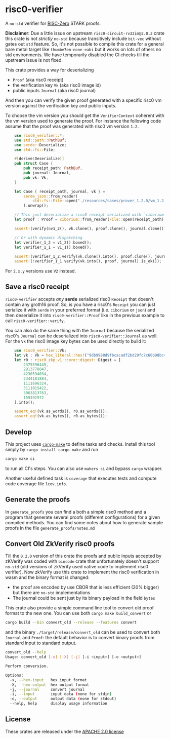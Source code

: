 # risc0-verifier

A `no-std` verifier for [RISC-Zero](https://github.com/risc0/risc0) STARK proofs.

**Disclaimer**: Due a little issue on upstream `risc0-circuit-rv32im@2.0.2` crate this crate is not _strictly_ 
`no-std` because transitively include `bit-vec` without gates out `std` feature. So, it's not possible to compile this 
crate for a general bare metal target like `thumbv7em-none-eabi` but it works on lots of others no std environments. 
We have temporarily disabled the CI checks till the upstream issue is not fixed.

This crate provides a way for deserializing

- `Proof` (aka risc0 receipt)
- the verification key `Vk` (aka risc0 image id)
- public inputs `Journal` (aka risc0 journal)

And then you can verify the given proof generated with a specific risc0 vm version against
the verification key and public inputs.

To choose the vm version you should get the `VerifierContext` coherent with the
vm version used to generate the proof. For instance the following code assume that the proof
was generated with risc0 vm version `1.2`.

```rust
    use risc0_verifier::*;
    use std::path::PathBuf;
    use serde::Deserialize;
    use std::fs::File;

    #[derive(Deserialize)]
    pub struct Case {
        pub receipt_path: PathBuf,
        pub journal: Journal,
        pub vk: Vk,
    }

    let Case { receipt_path, journal, vk } =
        serde_json::from_reader(
            std::fs::File::open("./resources/cases/prover_1.2.0/vm_1.2.0/poseidon2_22.json").unwrap()
        ).unwrap();

    // This just deserialize a risc0 receipt serialized with `ciborium` crate
    let proof : Proof = ciborium::from_reader(File::open(receipt_path).unwrap()).unwrap();

    assert!(verify(&v1_2(), vk.clone(), proof.clone(), journal.clone()).is_ok());

    // Or with dynamic dispatching
    let verifier_1_2 = v1_2().boxed();
    let verifier_1_1 = v1_1().boxed();
    
    assert!(verifier_1_2.verify(vk.clone().into(), proof.clone(), journal.clone()).is_ok());
    assert!(!verifier_1_1.verify(vk.into(), proof, journal).is_ok());
```

For `2.x.y` versions use `V2` instead. 

## Save a risc0 receipt

`risc0-verifier` accepts _any_ **serde** serialized risc0 `Receipt` that doesn't
contain any groth16 proof. So, is you have a risc0's `Receipt` you can just serialize it
with `serde` in your preferred format (i.e. `ciborium` or `json`) and then deserialize
it into `risc0-verifier::Proof` like in the previous example to call `risc0-verifier::verify`.

You can also do the same thing with the `Journal` because the serialized risc0's `Journal` can
be deserialized into `risc0-verifier::Journal` as well. For the
`Vk` the risc0 image key bytes can be used directly to build it:

```rust
    use risc0_verifier::Vk;
    let vk : Vk = hex_literal::hex!("9db9988d9fbcacadf2bd29fc7c60b98bc4234342fe536eb983169eb6cc248009").into();
    let r0 : risc0_zkp_v1::core::digest::Digest = [
        2375596445,
        2913778847,
        4230594034,
        2344181884,
        1111696324,
        3111015422,
        3063813763,
        159392972
    ].into();

    assert_eq!(vk.as_words(), r0.as_words());
    assert_eq!(vk.as_bytes(), r0.as_bytes());
```

## Develop

This project uses [`cargo-make`](https://github.com/sagiegurari/cargo-make) to define
tasks and checks. Install this tool simply by `cargo install cargo-make` and run

```sh
cargo make ci
```

to run all CI's steps. You can also use `makers ci` and bypass `cargo` wrapper.

Another useful defined task is `coverage` that executes tests and compute code
coverage file `lcov.info`.

## Generate the proofs

In `generate_proofs` you can find a both a simple risc0 method and a program that
generate several proofs (different configurations) for a given compiled methods. You
can find some notes about how to generate sample proofs in the file `generate_proofs/notes.md`

## Convert Old ZkVerify risc0 proofs

Till the `0.2.0` version of this crate the proofs and public inputs accepted by zKVerify
was coded with `bincode` crate that unfortunately doesn't support `no-std` (old versions
of zkVerify used native code to implement risc0 verifier). Now zkVerify use this crate to
implement the risc0 verification in wasm and the binary format is changed:

- the proof are encoded by use CBOR that is less efficient (20% bigger) but there are
  `no-std` implementations
- The journal could be sent just by its binary payload in the field `bytes`

This crate also provide a simple command line tool to convert old proof format to the new
one. You can use both `cargo make build_convert` or

```sh
cargo build --bin convert_old --release --features convert
```

and the binary `./target/release/convert_old` can be used to convert both `Journal` and `Proof`:
the default behavior is to convert binary proofs from standard input to standard output.

```sh
convert_old --help
Usage: convert_old [-x] [-X] [-j] [-i <input>] [-o <output>]

Perform conversion.

Options:
  -x, --hex-input   hex input format
  -X, --hex-output  hex output format
  -j, --journal     convert journal
  -i, --input       input data (none for stdin)
  -o, --output      output data (none for stdout)
  --help, help      display usage information
```

## License

These crates are released under the [APACHE 2.0 license](LICENSE-APACHE2)
